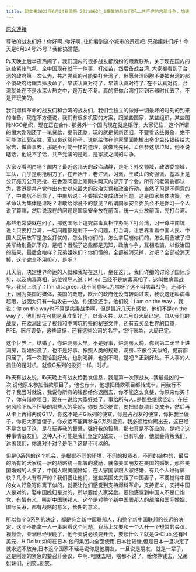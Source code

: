 ```yaml
---
title: 郭文贵2021年6月24日盖特 20210624_1尊敬的战友们好……共产党的内部斗争，加速了侵略台湾的可能！新中国联邦……绝对不能成为自私投机贪婪人的发财平台！
---
```


[原文連接](https://gnews.org/ThreadView/53481080)

尊敬的战友们好！你好啊..你好啊..让你看到这个城市的景观吧. 兄弟姐妹们好！今天是6月24号25号？我都搞清楚。


昨天晚上后半夜热闹了，我们国内的很多战友都纷纷的跟我联系，关于现在国内的这些紧张气氛，全中国现在就干一件事，打疫苗，然后备战台湾. 大家都看到了台湾的政府第一次认为，共产党真的可能要打台湾了，但愿台湾同胞不要被台湾的那个傻政府给糊弄掉没命了，早该认真对待了，早该认真对待了..在不认真对待，台湾就处在不是水深火热之中，是万劫不复。真的把你台湾打回到石器时代去了，不是开玩笑的。


我们爆料革命的战友们和台湾的战友们，我们会独立的做好一切最坏的时刻的到来的准备，现在不方便说，我们有很多机密的方案，跟某些国家，某些组织，某些国际NGO组织，现在正在合作. 那另外一个国内现在就是银行，大家记住，这个所谓的恒大刚刚还了一笔贷款，提前还款，玩的就是贷新还旧，不要看这些假象，绝不可能你让郭宝胜，夏业良这帮孙子，说能给你在他家里面能搬出多少金砖银砖给大家去，做善事去，那是不可能一样的道理，就像熊先民，孟伟参这帮垃圾，他不说瞎话，他说不了话，共产党演的是戏，是家族之间的斗争。


大家没看明白吗？国内？最近这几天的政治动静，是吧？外交领域，政法委领域，军队，几乎是明抢明刀了，在开始干，老江派，习派，王岐山的奇强派，基本上是公开亮刀公开亮抢，在香港问题上刚刚头两天内部开了个会，所有的老常委都认为，香港是共产党作出有史以来最大的政治失误和政治行动，当然了习是不同意的了，中南坑不同意了，中南坑说：不要把它变成政治问题，这是国家集体决策，老革命认为集体是谁呀？谁敢给你说不的意见？所谓国家安全委员会不是你习一个人说了算嘛，然后说现在的问题是国家安全放在前面，统一大业放前面，先打台湾。


那些老常委就在问了，那这国际上追究病毒真相咋办呢？打台湾，习一尊中南坑说：只要打台湾，一切问题都是剩下一个问题，打台湾。让世界看看中国人民、中国人民解放军是怎么打仗的，怎么挠你们的，怎么拿屁崩你们的，怎么用叠被子把美军给别叠趴下的，是吧？当然了这些都是无知，政治斗争，互相欺骗，以假治国的结果，最后会啥样？兄弟姐妹们？你们懂的，全部被消灭掉，对吧？全部被消灭掉，这个完全不用担心，是吧？


几天前，决定世界命运的人就和我站在这儿，坐在这儿，我们详细的讨论了国际形势，以及病毒真相，这位领导人说：Miles,已经不是病毒真相了，这叫做病毒战争。我马上说了：I`m disagree…我不同意啊..为啥呀？这不叫病毒战争，还称不上，因为美国的媒体，美国的政府，欧州的政府还没有转向过来，我说这还叫病毒超限，战因为只有一边攻击一边，你还没还手，他们说：I am on the way ，我说：你 on the way也不算是病毒战争啊，但是最近几天有感觉，他们不是on the way了，他们现在可能是真准备好了，以毒灭共，从五月份大局已定。自从我们的战友，在欧洲出证了视频和中南坑的签的秘密文件，还有去买全世界的口罩，PPE，医疗设备，这些证据，还有这些公司的名字，银行账单，大局已定。


这个世界上，结婚了，你进洞房太早，不是好事，进洞房太晚，你到第二天早上进洞房，新媳妇没了，也不是好事，按照人类的规矩，洞房..不像今天似的，提前都同居了，第一次要恰到好处，也别喝醉，也别不喝，是吧？正到好处。干大事的人抓住的是时机，就像G系列的投资一样，时机。


昨天有战友说，昨天晚上有战友给我发信息，我是第一次跟战友…我最最凶的一次,说他原来参加借款项目了，他也有卡，他想把借款项目都转成卡，问我行不行？我当时就说，我说你所有的钱都给你退回去，你不能这么贪婪，你原来你买卡了，你有借款项目，现在一说给大家好处了，事给所有人..是那些继续坚定、在任何风险下从不怀疑的那些人的奖励，你要占尽便宜，要把借款项目变成卡，然后再从卡上再得两份GTV，你这不是占G系列的便宜，你是占战友的便宜，你把我当傻子，你把大家当傻子，你永远不能再参与G系列投资，我必须给你踢出去，这已经不是贪婪了这，是在玩弄我的智慧，强奸我的智慧，那七哥是不答应的，是吧？这种事情战友们，这种人不可能是我们坚定的战友，一旦有机会，他就会背叛我们，远离我们，你说对不对？是吧？这是不可以的。


但是G系列的这个机会，是根据不同的环境，不同的投资者，不同的结构的，最后的所有的大家统一后的战略统一部署的激励，就像美国朋友在美国的婚姻，那些美国婚姻的人多了，中国人跟美国婚姻，在人家国家跟人家结婚，有几个人过得痛快？几个人有尊严的？我们要让他们，这些美国丈夫跟了中国妻子，不要觉得中国的女人好象寄你篱下似的，就要让他们感觉到支持爆料革命，支持正义，支持中国人是对的，娶中国媳妇是对的，所以要给人家奖励。要他感觉到中国人不是口炮党，有情有义，叫新中国联邦人，这个是对整个新中国联邦人的战略和国际婚姻、国际关系，都有战略的意义，长期的意义。


所以每个G系列的决定，都是符合新中国联邦人，和整个新中国联邦的长远的决定，这个不能拿一人一事来看这个问题，我马上又要和一个人开一个短暂的会议、视频会，亚洲已经很晚了，他今天说必须要开会，要谈什么？就是G-Club,还有H美元、H Dollar,如何在日本,他的集团内全面使用,日本比较慢,但是日本一旦决定了就永远不放弃,日本这个国家不轻易说你是他朋友，一旦说是朋友，就是一辈子，这是刚刚的紧急的要召开会议，中啊..咱就去吧，啥都不说了，给你挣钱去，兄弟姐妹们，别笑..别笑..

